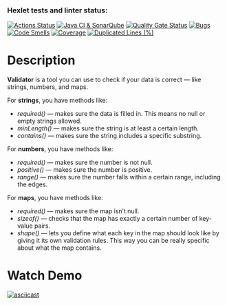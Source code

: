 ### Hexlet tests and linter status:
[![Actions Status](https://github.com/nastya-ermolaeva/java-project-78/actions/workflows/hexlet-check.yml/badge.svg)](https://github.com/nastya-ermolaeva/java-project-78/actions)
[![Java CI & SonarQube](https://github.com/nastya-ermolaeva/java-project-78/actions/workflows/build.yml/badge.svg)](https://github.com/nastya-ermolaeva/java-project-78/actions/workflows/build.yml)
[![Quality Gate Status](https://sonarcloud.io/api/project_badges/measure?project=nastya-ermolaeva_java-project-78&metric=alert_status)](https://sonarcloud.io/summary/new_code?id=nastya-ermolaeva_java-project-78)
[![Bugs](https://sonarcloud.io/api/project_badges/measure?project=nastya-ermolaeva_java-project-78&metric=bugs)](https://sonarcloud.io/summary/new_code?id=nastya-ermolaeva_java-project-78)
[![Code Smells](https://sonarcloud.io/api/project_badges/measure?project=nastya-ermolaeva_java-project-78&metric=code_smells)](https://sonarcloud.io/summary/new_code?id=nastya-ermolaeva_java-project-78)
[![Coverage](https://sonarcloud.io/api/project_badges/measure?project=nastya-ermolaeva_java-project-78&metric=coverage)](https://sonarcloud.io/summary/new_code?id=nastya-ermolaeva_java-project-78)
[![Duplicated Lines (%)](https://sonarcloud.io/api/project_badges/measure?project=nastya-ermolaeva_java-project-78&metric=duplicated_lines_density)](https://sonarcloud.io/summary/new_code?id=nastya-ermolaeva_java-project-78)

# Description
**Validator** is a tool you can use to check if your data is correct — like strings, numbers, and maps.


For **strings**, you have methods like:

* _required()_ — makes sure the data is filled in. This means no null or empty strings allowed.
* _minLength()_ — makes sure the string is at least a certain length.
* _contains()_ — makes sure the string includes a specific substring.


For **numbers**, you have methods like:

* _required()_ — makes sure the number is not null.
* _positive()_ — makes sure the number is positive.
* _range()_ — makes sure the number falls within a certain range, including the edges.


For **maps**, you have methods like:

* _required()_ — makes sure the map isn’t null.
* _sizeof()_ — checks that the map has exactly a certain number of key-value pairs.
* _shape()_ — lets you define what each key in the map should look like by giving it its own validation rules. This way you can be really specific about what the map contains.

# Watch Demo
[![asciicast](https://asciinema.org/a/2Ean49RMhexDM3Ta03oqAbPtz.svg)](https://asciinema.org/a/2Ean49RMhexDM3Ta03oqAbPtz)